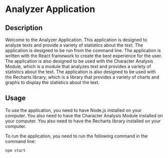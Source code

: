 # Analyzer Application

## Description

Welcome to the Analyzer Application. This application is designed to analyze texts and provide a variety of statistics about the text. The application is designed to be run from the command line. The application is written with the React framework to create the best experience for the user. The application is also designed to be used with the Character Analysis Module, which is a module that analyzes text and provides a variety of statistics about the text. The application is also designed to be used with the Recharts library, which is a library that provides a variety of charts and graphs to display the statistics about the text.

## Usage

To use the application, you need to have Node.js installed on your computer. You also need to have the Character Analysis Module installed on your computer. You also need to have the Recharts library installed on your computer.

To run the application, you need to run the following command in the command line:

```
npm start
```

